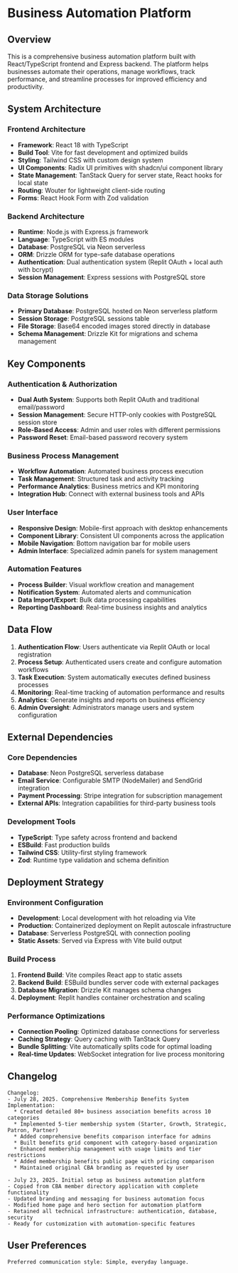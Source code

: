 # Business Automation Platform

## Overview

This is a comprehensive business automation platform built with React/TypeScript frontend and Express backend. The platform helps businesses automate their operations, manage workflows, track performance, and streamline processes for improved efficiency and productivity.

## System Architecture

### Frontend Architecture
- **Framework**: React 18 with TypeScript
- **Build Tool**: Vite for fast development and optimized builds
- **Styling**: Tailwind CSS with custom design system
- **UI Components**: Radix UI primitives with shadcn/ui component library
- **State Management**: TanStack Query for server state, React hooks for local state
- **Routing**: Wouter for lightweight client-side routing
- **Forms**: React Hook Form with Zod validation

### Backend Architecture
- **Runtime**: Node.js with Express.js framework
- **Language**: TypeScript with ES modules
- **Database**: PostgreSQL via Neon serverless
- **ORM**: Drizzle ORM for type-safe database operations
- **Authentication**: Dual authentication system (Replit OAuth + local auth with bcrypt)
- **Session Management**: Express sessions with PostgreSQL store

### Data Storage Solutions
- **Primary Database**: PostgreSQL hosted on Neon serverless platform
- **Session Storage**: PostgreSQL sessions table
- **File Storage**: Base64 encoded images stored directly in database
- **Schema Management**: Drizzle Kit for migrations and schema management

## Key Components

### Authentication & Authorization
- **Dual Auth System**: Supports both Replit OAuth and traditional email/password
- **Session Management**: Secure HTTP-only cookies with PostgreSQL session store
- **Role-Based Access**: Admin and user roles with different permissions
- **Password Reset**: Email-based password recovery system

### Business Process Management
- **Workflow Automation**: Automated business process execution
- **Task Management**: Structured task and activity tracking
- **Performance Analytics**: Business metrics and KPI monitoring
- **Integration Hub**: Connect with external business tools and APIs

### User Interface
- **Responsive Design**: Mobile-first approach with desktop enhancements
- **Component Library**: Consistent UI components across the application
- **Mobile Navigation**: Bottom navigation bar for mobile users
- **Admin Interface**: Specialized admin panels for system management

### Automation Features
- **Process Builder**: Visual workflow creation and management
- **Notification System**: Automated alerts and communication
- **Data Import/Export**: Bulk data processing capabilities
- **Reporting Dashboard**: Real-time business insights and analytics

## Data Flow

1. **Authentication Flow**: Users authenticate via Replit OAuth or local registration
2. **Process Setup**: Authenticated users create and configure automation workflows
3. **Task Execution**: System automatically executes defined business processes
4. **Monitoring**: Real-time tracking of automation performance and results
5. **Analytics**: Generate insights and reports on business efficiency
6. **Admin Oversight**: Administrators manage users and system configuration

## External Dependencies

### Core Dependencies
- **Database**: Neon PostgreSQL serverless database
- **Email Service**: Configurable SMTP (NodeMailer) and SendGrid integration
- **Payment Processing**: Stripe integration for subscription management
- **External APIs**: Integration capabilities for third-party business tools

### Development Tools
- **TypeScript**: Type safety across frontend and backend
- **ESBuild**: Fast production builds
- **Tailwind CSS**: Utility-first styling framework
- **Zod**: Runtime type validation and schema definition

## Deployment Strategy

### Environment Configuration
- **Development**: Local development with hot reloading via Vite
- **Production**: Containerized deployment on Replit autoscale infrastructure
- **Database**: Serverless PostgreSQL with connection pooling
- **Static Assets**: Served via Express with Vite build output

### Build Process
1. **Frontend Build**: Vite compiles React app to static assets
2. **Backend Build**: ESBuild bundles server code with external packages
3. **Database Migration**: Drizzle Kit manages schema changes
4. **Deployment**: Replit handles container orchestration and scaling

### Performance Optimizations
- **Connection Pooling**: Optimized database connections for serverless
- **Caching Strategy**: Query caching with TanStack Query
- **Bundle Splitting**: Vite automatically splits code for optimal loading
- **Real-time Updates**: WebSocket integration for live process monitoring

## Changelog
```
Changelog:
- July 28, 2025. Comprehensive Membership Benefits System Implementation:
  * Created detailed 80+ business association benefits across 10 categories
  * Implemented 5-tier membership system (Starter, Growth, Strategic, Patron, Partner)
  * Added comprehensive benefits comparison interface for admins
  * Built benefits grid component with category-based organization
  * Enhanced membership management with usage limits and tier restrictions
  * Added membership benefits public page with pricing comparison
  * Maintained original CBA branding as requested by user

- July 23, 2025. Initial setup as business automation platform
- Copied from CBA member directory application with complete functionality
- Updated branding and messaging for business automation focus
- Modified home page and hero section for automation platform
- Retained all technical infrastructure: authentication, database, security
- Ready for customization with automation-specific features
```

## User Preferences
```
Preferred communication style: Simple, everyday language.
```